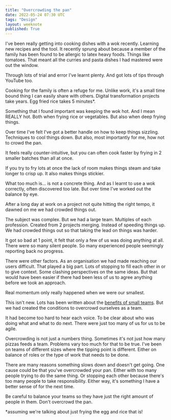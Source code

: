 ```yaml
---
title: "Overcrowding the pan"
date: 2022-05-24 07:30 UTC
tags: "Design"
layout: weeknote
published: True
---
```


I've been really getting into cooking dishes with a wok recently. Learning new recipes and the tool. It recently sprung about because a member of the family has been found to be allergic to latex heavy foods. Things like tomatoes. That meant all the curries and pasta dishes I had mastered were out the window.

Through lots of trial and error I've learnt plenty. And got lots of tips through YouTube too.

Cooking for the family is often a refuge for me. Unlike work, it's a small time bound thing I can easily share with others. Digital transformation projects take years. Egg fried rice takes 5 minutes*.

Something that I found important was keeping the wok hot. And I mean REALLY hot. Both when frying rice or vegetables. But also when deep frying things.

Over time I've felt I've got a better handle on how to keep things sizzling. Techniques to cool things down. But also, most importantly for me, how not to crowd the pan.

It feels really counter-intuitive, but you can often cook faster by frying in 2 smaller batches than all at once.

If you try to fry lots at once the lack of room makes things steam and take longer to crisp up. It also makes things stickier.

What too much is... is not a concrete thing. And as I learnt to use a wok correctly, often discovered too late. But over time I've worked out the balance by eye.

After a long day at work on a project not quite hitting the right tempo, it dawned on me we had crowded things out.

The subject was complex. But we had a large team. Multiples of each profession. Created from 2 projects merging. Instead of speeding things up. We had crowded things out so that taking the lead on things was harder.

It got so bad at 1 point, it felt that only a few of us was doing anything at all. There were so many silent people. So many experienced people seemingly reporting back no progress.

There were other factors. As an organisation we had made reaching our users difficult. That played a big part. Lots of stopping to fill each other in or to give context. Some clashing perspectives on the same ideas. But that would have been easier if there had been less of us to agree anything before we took an approach.

Real momentum only really happened when we were our smallest.

This isn't new. Lots has been written about the [benefits of small teams](https://hbr.org/2019/02/research-when-small-teams-are-better-than-big-ones). But we had created the conditions to overcrowd ourselves as a team.

It had become too hard to hear each voice. To be clear about who was doing what and what to do next. There were just too many of us for us to be agile.

Overcrowding is not just a numbers thing. Sometimes it's not just how many pizzas feeds a team. Problems vary too much for that to be true. I've been on teams of different sizes where the tipping point is different. Either on balance of roles or the type of work that needs to be done.

There are many reasons something slows down and doesn't get going. One cause could be that you've overcrowded your pan. Either with too many people trying to do the same thing. Or stopping each other because there's too many people to take responsibility. Either way, it's something I have a better sense of for the next time.

Be careful to balance your teams so they have just the right amount of people in them. Don't overcrowd the pan.

*assuming we're talking about just frying the egg and rice that is!
